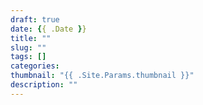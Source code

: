 ```yaml
--- 
draft: true
date: {{ .Date }}
title: ""
slug: "" 
tags: []
categories:
thumbnail: "{{ .Site.Params.thumbnail }}"
description: ""
---
```

